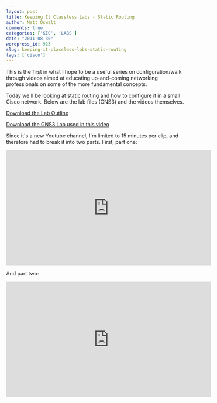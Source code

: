 ```yaml
---
layout: post
title: Keeping It Classless Labs - Static Routing
author: Matt Oswalt
comments: true
categories: ['KIC', 'LABS']
date: "2011-08-30"
wordpress_id: 923
slug: keeping-it-classless-labs-static-routing
tags: ['cisco']
---
```



This is the first in what I hope to be a useful series on configuration/walk through videos aimed at educating up-and-coming networking professionals on some of the more fundamental concepts.

Today we'll be looking at static routing and how to configure it in a small Cisco network. Below are the lab files (GNS3) and the videos themselves.

[Download the Lab Outline](assets/2011/08/Lab1Outline.pdf)

[Download the GNS3 Lab used in this video](assets/2011/08/KIC_LABS_1.zip)

Since it's a new Youtube channel, I'm limited to 15 minutes per clip, and therefore had to break it into two parts. First, part one:

<div style="text-align: center"><iframe width="560" height="315" src="http://www.youtube.com/embed/_68EpWrSXWY" frameborder="0" allowfullscreen></iframe></div>

And part two:

<div style="text-align: center"><iframe width="560" height="315" src="http://www.youtube.com/embed/JDPKC0RslvQ" frameborder="0" allowfullscreen></iframe></div>


